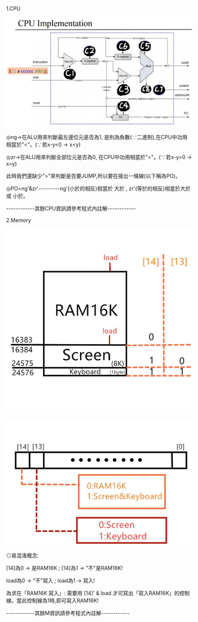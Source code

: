1.CPU

![](https://github.com/ayd0122344/co108a/blob/master/05/C%E7%9A%84%E5%88%86%E5%B8%83%E5%9C%96.jpg)

◎ng→在ALU用來判斷最左邊位元是否為1, 是則為負數(∵二進制),在CPU中功用相當於"<"。(∵若x-y<0 → x<y)

◎zr→在ALU用來判斷全部位元是否為0, 在CPU中功用相當於"="。(∵若x-y=0 → x=y)

此時我們還缺少">"來判斷是否要JUMP,所以要在接出一條線(以下稱為PO)。

◎PO=ng'&zr'---------ng'(小於的相反)相當於 大於 , zr'(等於的相反)相當於大於 或 小於。

------------其餘CPU資訊請參考程式內註解------------



2.Memory

![](https://github.com/ayd0122344/co108a/blob/master/05/Memory.jpg)

![](https://github.com/ayd0122344/co108a/blob/master/05/Memorybit.jpg)

◎易混淆概念:

[14]為0 → 是RAM16K ; [14]為1 → "不"是RAM16K!

load為0 → "不"寫入 ; load為1 → 寫入!

為求在「RAM16K 寫入」: 需要用 [14]' & load 才可寫出「寫入RAM16K」的控制線。當此控制線為1時,即可寫入RAM16K!

------------其餘M資訊請參考程式內註解------------
